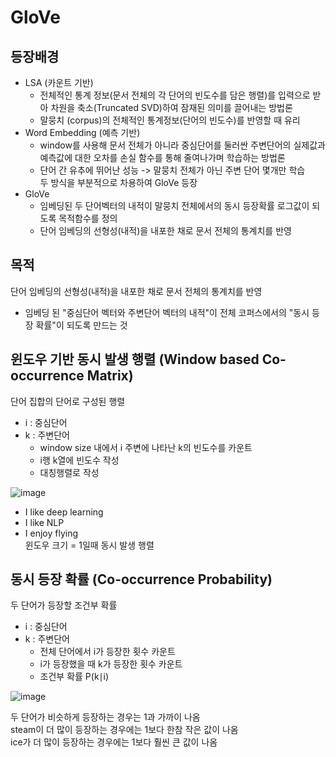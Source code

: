 # GloVe
## 등장배경
- LSA (카운트 기반)
  - 전체적인 통계 정보(문서 전체의 각 단어의 빈도수를 담은 행렬)를 입력으로 받아 차원을 축소(Truncated SVD)하여 잠재된 의미를 끌어내는 방법론
  - 말뭉치 (corpus)의 전체적인 통계정보(단어의 빈도수)를 반영할 때 유리
- Word Embedding (예측 기반)
  - window를 사용해 문서 전체가 아니라 중심단어를 둘러싼 주변단어의 실제값과 예측값에 대한 오차를 손실 함수를 통해 줄여나가며 학습하는 방법론
  - 단어 간 유추에 뛰어난 성능 -> 말뭉치 전체가 아닌 주변 단어 몇개만 학습    
두 방식을 부분적으로 차용하여 GloVe 등장
- GloVe
  - 임베딩된 두 단어벡터의 내적이 말뭉치 전체에서의 동시 등장확률 로그값이 되도록 목적함수를 정의
  - 단어 임베딩의 선형성(내적)을 내포한 채로 문서 전체의 통계치를 반영
  
## 목적
단어 임베딩의 선형성(내적)을 내포한 채로 문서 전체의 통계치를 반영  
- 임베딩 된 "중심단어 벡터와 주변단어 벡터의 내적"이 전체 코퍼스에서의 "동시 등장 확률"이 되도록 만드는 것
  
## 윈도우 기반 동시 발생 행렬 (Window based Co-occurrence Matrix)
단어 집합의 단어로 구성된 행렬  
- i : 중심단어
- k : 주변단어
  - window size 내에서 i 주변에 나타난 k의 빈도수를 카운트
  - i행 k열에 빈도수 작성
  - 대칭행렬로 작성  
  
![image](https://github.com/mjkim0819/NI2L_STUDY/assets/108729047/d005f735-c021-4279-bb31-763b81a6ff49)  
- I like deep learning
- I like NLP
- I enjoy flying  
윈도우 크기 = 1일때 동시 발생 행렬  
  
## 동시 등장 확률 (Co-occurrence Probability)
두 단어가 등장할 조건부 확률  
- i : 중심단어
- k : 주변단어
  - 전체 단어에서 i가 등장한 횟수 카운트
  - i가 등장했을 때 k가 등장한 횟수 카운트
  - 조건부 확률 P(k∣i)

![image](https://github.com/mjkim0819/NI2L_STUDY/assets/108729047/b4bd05f1-1879-4553-8bba-218ae4c5f51e)  
  
두 단어가 비슷하게 등장하는 경우는 1과 가까이 나옴  
steam이 더 많이 등장하는 경우에는 1보다 한참 작은 값이 나옴  
ice가 더 많이 등장하는 경우에는 1보다 훨씬 큰 값이 나옴  
